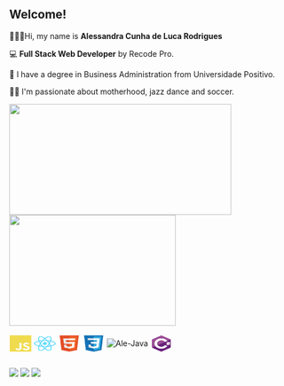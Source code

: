 
## Welcome! 

👩🏻‍💻Hi, my name is **Alessandra Cunha de Luca Rodrigues**

💻 **Full Stack Web Developer** by Recode Pro.

📔 I have a degree in Business Administration from Universidade Positivo.

💃🏻 I'm passionate about motherhood, jazz dance and soccer.


<a href="https://github-readme-stats.vercel.app/api?username=aledelucarodrigues&show_icons=true&theme=radical">
  <img height=200 width=400 align="center" src="https://github-readme-stats.vercel.app/api?username=aledelucarodrigues&show_icons=true&theme=tokyonight&rank_icon=github" />
</a>
<a href="https://github-readme-stats.vercel.app/api/top-langs?username=aledelucarodrigues">
  <img height=200 width=300 align="center" src="https://github-readme-stats.vercel.app/api/top-langs?username=aledelucarodrigues&layout=compact&langs_count=8&card_width=320" />
</a>

<div style="display: inline_block"><br>
  <img align="center" alt="Ale-Js" height="30" width="40" src="https://raw.githubusercontent.com/devicons/devicon/master/icons/javascript/javascript-plain.svg">
  <img align="center" alt="Ale-React" height="30" width="40" src="https://raw.githubusercontent.com/devicons/devicon/master/icons/react/react-original.svg">
  <img align="center" alt="Ale-HTML" height="30" width="40" src="https://raw.githubusercontent.com/devicons/devicon/master/icons/html5/html5-original.svg">
  <img align="center" alt="Ale-CSS" height="30" width="40" src="https://raw.githubusercontent.com/devicons/devicon/master/icons/css3/css3-original.svg">
  <img align="center" alt="Ale-Java" height="30" width="40" src="https://cdn.jsdelivr.net/gh/devicons/devicon@latest/icons/java/java-original.svg">
  <img align="center" alt="Ale-Csharp" height="30" width="40" src="https://raw.githubusercontent.com/devicons/devicon/master/icons/csharp/csharp-original.svg">
</div>

  ##

<div> 
 <a href="https://discord.gg/783369360277897266" target="_blank"><img src="https://img.shields.io/badge/Discord-7289DA?style=for-the-badge&logo=discord&logoColor=white" target="_blank"></a> 
  <a href = "mailto:aledelucarodrigues@gmail.com"><img src="https://img.shields.io/badge/-Gmail-%23333?style=for-the-badge&logo=gmail&logoColor=white" target="_blank"></a>
  <a href="https://www.linkedin.com/in/aledelucarodrigues" target="_blank"><img src="https://img.shields.io/badge/-LinkedIn-%230077B5?style=for-the-badge&logo=linkedin&logoColor=white" target="_blank"></a> 
</div>

